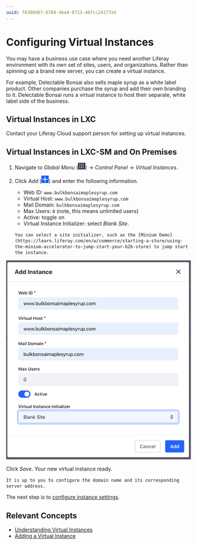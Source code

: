 ```yaml
---
uuid: f6380d67-6784-46a4-8723-46fcc24177a5
---
```

# Configuring Virtual Instances

<!-- Same here. Let's use a badge to call out this only applies to specific environments. -Rich --> 

You may have a business use case where you need another Liferay environment with its own set of sites, users, and organizations. Rather than spinning up a brand new server, you can create a virtual instance.

For example, Delectable Bonsai also sells maple syrup as a white label product. Other companies purchase the syrup and add their own branding to it. Delectable Bonsai runs a virtual instance to host their separate, white label side of the business.

## Virtual Instances in LXC

Contact your Liferay Cloud support person for setting up virtual instances.

## Virtual Instances in LXC-SM and On Premises

1. Navigate to _Global Menu_ (![Global Menu](../../images/icon-applications-menu.png)) &rarr; _Control Panel_ &rarr; _Virtual Instances_.

1. Click _Add_ (![Add icon](../../images/icon-add.png)) and enter the following information.

   * Web ID: `www.bulkbonsaimaplesyrup.com`
   * Virtual Host: `www.bulkbonsaimaplesyrup.com`
   * Mail Domain: `bulkbonsaimaplesyrup.com`
   * Max Users: `0` (note, this means unlimited users)
   * Active: toggle on
   * Virtual Instance Initializer: select _Blank Site_.

   ```{note}
   You can select a site initializer, such as the [Minium Demo](https://learn.liferay.com/en/w/commerce/starting-a-store/using-the-minium-accelerator-to-jump-start-your-b2b-store) to jump start the instance.
   ```
<!-- Will we be building the site with Minium as a basis? If so, we should make this an explicit step. Otherwise, we shouldn't mention it. Again, this isn't docs; we don't show them options. We tell them exactly what to do to build the thing we're building. -Rich --> 

   ![Enter the virtual instance information.](./configuring-virtual-instances/images/01.png)

   Click _Save_. Your new virtual instance ready.

```{note}
It is up to you to configure the domain name and its corresponding server address.
```

<!-- No, it isn't. We have to tell them exactly what to do, and it has to work. If this domain won't work, we should use something else. -Rich --> 

The next step is to [configure instance settings](./configuring-instance-settings.md).

## Relevant Concepts

- [Understanding Virtual Instances](https://learn.liferay.com/en/w/dxp/system-administration/configuring-liferay/virtual-instances/understanding-virtual-instances)
- [Adding a Virtual Instance](https://learn.liferay.com/en/w/dxp/system-administration/configuring-liferay/virtual-instances/adding-a-virtual-instance)
